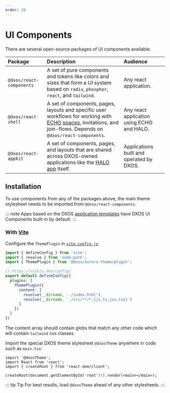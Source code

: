 ```yaml
---
order: 20
---
```


# UI Components

There are several open-source packages of UI components available:

| Package                  | Description                                                                                                                                                                                                                                                      | Audience |
| :----------------------- | :--------------------------------------------------------------------------------------------------------------------------------------------------------------------------------------------------------------------------------------------------------------- | :--- |
| `@dxos/react-components` | A set of pure components and tokens like colors and sizes that form a UI system based on `radix`, `phosphor`, `react`, and `tailwind`. | Any react application. |
| `@dxos/react-shell`         | A set of components, pages, layouts and specific user workflows for working with [ECHO](../platform) [spaces](../glossary#space), invitations, and join-flows. Depends on `@dxos/react-components`. | Any react application using ECHO and HALO. |
| `@dxos/react-appkit`     | A set of components, pages, and layouts that are shared across DXOS-owned applications like the [HALO app](../platform/halo) itself. | Applications built and operated by DXOS. |

## Installation

To use components from any of the packages above, the main theme stylesheet needs to be imported from `@dxos/react-components`.

::: note
Apps based on the DXOS [application templates](../cli/app-templates) have DXOS UI Components built-in by default.
:::

### With [Vite](https://vitejs.dev)

Configure the `ThemePlugin` in [`vite.config.js`](https://vitejs.dev/config/):

```ts file=./snippets/vite-config.ts#L5-
import { defineConfig } from 'vite';
import { resolve } from 'node:path';
import { ThemePlugin } from '@dxos/aurora-theme/plugin';

// https://vitejs.dev/config/
export default defineConfig({
  plugins: [
    ThemePlugin({
      content: [
        resolve(__dirname, './index.html'),
        resolve(__dirname, './src/**/*.{js,ts,jsx,tsx}')
      ]
    })
  ]
})
```

The content array should contain globs that match any other code which will contain `tailwind` css classes.

Import the special DXOS theme stylesheet `@dxosTheme` anywhere in code such as `main.tsx`:

```tsx{1} file=./snippets/vite-main.tsx#L5-
import '@dxosTheme';
import React from 'react';
import { createRoot } from 'react-dom/client';

createRoot(document.getElementById('root')!).render(<main></main>);
```

::: tip Tip
For best results, load `@dxosTheme` ahead of any other stylesheets.
:::
